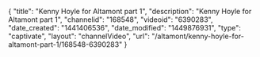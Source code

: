 {
    "title": "Kenny Hoyle for Altamont part 1",
    "description": "Kenny Hoyle for Altamont part 1",
    "channelid": "168548",
    "videoid": "6390283",
    "date_created": "1441406536",
    "date_modified": "1449876931",
    "type": "captivate",
    "layout": "channelVideo",
    "url": "\/altamont\/kenny-hoyle-for-altamont-part-1\/168548-6390283"
}